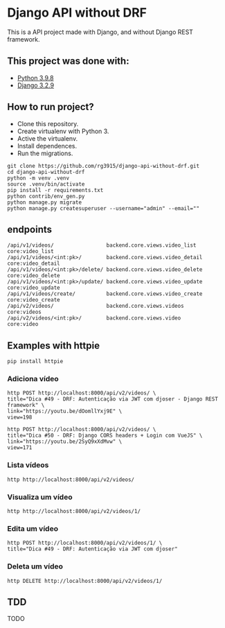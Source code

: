 # Django API without DRF

This is a API project made with Django, and without Django REST framework.

## This project was done with:

* [Python 3.9.8](https://www.python.org/)
* [Django 3.2.9](https://www.djangoproject.com/)

## How to run project?

* Clone this repository.
* Create virtualenv with Python 3.
* Active the virtualenv.
* Install dependences.
* Run the migrations.

```
git clone https://github.com/rg3915/django-api-without-drf.git
cd django-api-without-drf
python -m venv .venv
source .venv/bin/activate
pip install -r requirements.txt
python contrib/env_gen.py
python manage.py migrate
python manage.py createsuperuser --username="admin" --email=""
```

## endpoints

```
/api/v1/videos/                 backend.core.views.video_list   core:video_list
/api/v1/videos/<int:pk>/        backend.core.views.video_detail core:video_detail
/api/v1/videos/<int:pk>/delete/ backend.core.views.video_delete core:video_delete
/api/v1/videos/<int:pk>/update/ backend.core.views.video_update core:video_update
/api/v1/videos/create/          backend.core.views.video_create core:video_create
/api/v2/videos/                 backend.core.views.videos       core:videos
/api/v2/videos/<int:pk>/        backend.core.views.video        core:video
```

## Examples with httpie

```
pip install httpie
```

### Adiciona vídeo

```
http POST http://localhost:8000/api/v2/videos/ \
title="Dica #49 - DRF: Autenticação via JWT com djoser - Django REST framework" \
link="https://youtu.be/dOomllYxj9E" \
view=198

http POST http://localhost:8000/api/v2/videos/ \
title="Dica #50 - DRF: Django CORS headers + Login com VueJS" \
link="https://youtu.be/2SyQ9xXdMvw" \
view=171
```

### Lista vídeos

```
http http://localhost:8000/api/v2/videos/
```

### Visualiza um vídeo

```
http http://localhost:8000/api/v2/videos/1/
```

### Edita um vídeo

```
http POST http://localhost:8000/api/v2/videos/1/ \
title="Dica #49 - DRF: Autenticação via JWT com djoser"
```

### Deleta um vídeo

```
http DELETE http://localhost:8000/api/v2/videos/1/
```


## TDD

TODO
